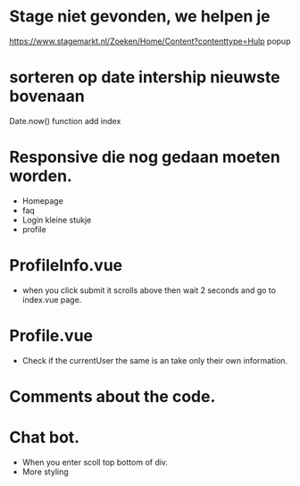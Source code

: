 # Stage niet gevonden, we helpen je
  https://www.stagemarkt.nl/Zoeken/Home/Content?contenttype=Hulp
  popup 

# sorteren op date intership nieuwste bovenaan
  Date.now() function add index

# Responsive die nog gedaan moeten worden.
  - Homepage
  - faq
  - Login kleine stukje
  - profile

# ProfileInfo.vue
  - when you click submit it scrolls above then wait 2 seconds and go to index.vue page.

# Profile.vue
  - Check if the currentUser the same is an take only their own information.

# Comments about the code.

# Chat bot.
  - When you enter scoll top bottom of div.
  - More styling